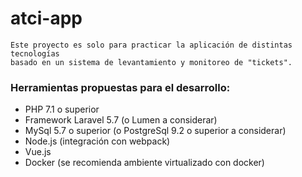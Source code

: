 # atci-app

````
Este proyecto es solo para practicar la aplicación de distintas tecnologías 
basado en un sistema de levantamiento y monitoreo de "tickets".
````
### Herramientas propuestas para el desarrollo:

- PHP 7.1 o superior
- Framework Laravel 5.7 (o Lumen a considerar)
- MySql 5.7 o superior (o PostgreSql 9.2 o superior a considerar)
- Node.js (integración con webpack)
- Vue.js 
- Docker (se recomienda ambiente virtualizado con docker)
